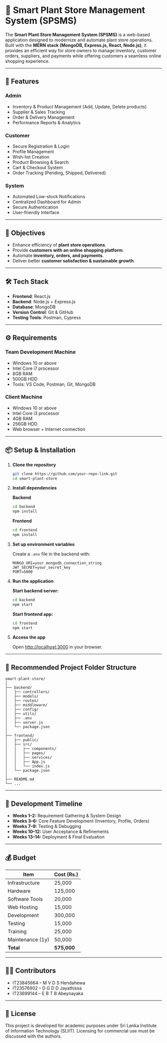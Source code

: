 # 🌱 Smart Plant Store Management System (SPSMS)

The **Smart Plant Store Management System (SPSMS)** is a web-based application designed to modernize and automate plant store operations. Built with the **MERN stack (MongoDB, Express.js, React, Node.js)**, it provides an efficient way for store owners to manage inventory, customer orders, suppliers, and payments while offering customers a seamless online shopping experience.

---

## 🚀 Features

### Admin
- Inventory & Product Management (Add, Update, Delete products)
- Supplier & Sales Tracking
- Order & Delivery Management
- Performance Reports & Analytics

### Customer
- Secure Registration & Login
- Profile Management
- Wish-list Creation
- Product Browsing & Search
- Cart & Checkout System
- Order Tracking (Pending, Shipped, Delivered)

### System
- Automated Low-stock Notifications
- Centralized Dashboard for Admin
- Secure Authentication
- User-friendly Interface

---

## 🎯 Objectives

- Enhance efficiency of **plant store operations**.
- Provide **customers with an online shopping platform**.
- Automate **inventory, orders, and payments**.
- Deliver better **customer satisfaction & sustainable growth**.

---

## 🛠️ Tech Stack

- **Frontend**: React.js  
- **Backend**: Node.js + Express.js  
- **Database**: MongoDB  
- **Version Control**: Git & GitHub  
- **Testing Tools**: Postman, Cypress  

---

## ⚙️ Requirements

### Team Development Machine
- Windows 10 or above  
- Intel Core i7 processor  
- 8GB RAM  
- 500GB HDD  
- Tools: VS Code, Postman, Git, MongoDB  

### Client Machine
- Windows 10 or above  
- Intel Core i3 processor  
- 4GB RAM  
- 256GB HDD  
- Web browser + Internet connection  

---

## 📦 Setup & Installation

1. **Clone the repository**
	```bash
	git clone https://github.com/your-repo-link.git
	cd smart-plant-store
	```

2. **Install dependencies**

	**Backend**
	```bash
	cd backend
	npm install
	```

	**Frontend**
	```bash
	cd frontend
	npm install
	```

3. **Set up environment variables**

	Create a `.env` file in the backend with:
	```env
	MONGO_URI=your_mongodb_connection_string
	JWT_SECRET=your_secret_key
	PORT=5000
	```

4. **Run the application**

	**Start backend server:**
	```bash
	cd backend
	npm start
	```

	**Start frontend app:**
	```bash
	cd frontend
	npm start
	```

5. **Access the app**

	Open [http://localhost:3000](http://localhost:3000) in your browser.

---

## 📁 Recommended Project Folder Structure

```
smart-plant-store/
│
├── backend/
│   ├── controllers/
│   ├── models/
│   ├── routes/
│   ├── middleware/
│   ├── config/
│   ├── utils/
│   ├── .env
│   ├── server.js
│   └── package.json
│
├── frontend/
│   ├── public/
│   ├── src/
│   │   ├── components/
│   │   ├── pages/
│   │   ├── services/
│   │   ├── App.js
│   │   └── index.js
│   └── package.json
│
├── README.md
└── ...
```

---

## 📅 Development Timeline

- **Weeks 1–2:** Requirement Gathering & System Design
- **Weeks 3–6:** Core Feature Development (Inventory, Profile, Orders)
- **Weeks 7–9:** Testing & Debugging
- **Weeks 10–12:** User Acceptance & Refinements
- **Weeks 13–14:** Deployment & Final Evaluation

---

## 💰 Budget

| Item             | Cost (Rs.)  |
|------------------|------------|
| Infrastructure   | 25,000     |
| Hardware         | 125,000    |
| Software Tools   | 20,000     |
| Web Hosting      | 15,000     |
| Development      | 300,000    |
| Testing          | 15,000     |
| Training         | 25,000     |
| Maintenance (1y) | 50,000     |
| **Total**        | **575,000**|

---

## 👨‍💻 Contributors

- IT23845664 – M V D S Hendahewa
- IT23576902 – D G D D Jayathissa
- IT23699144 – E B T B Abeynayaka

---

## 📜 License

This project is developed for academic purposes under Sri Lanka Institute of Information Technology (SLIIT). Licensing for commercial use must be discussed with the authors.
